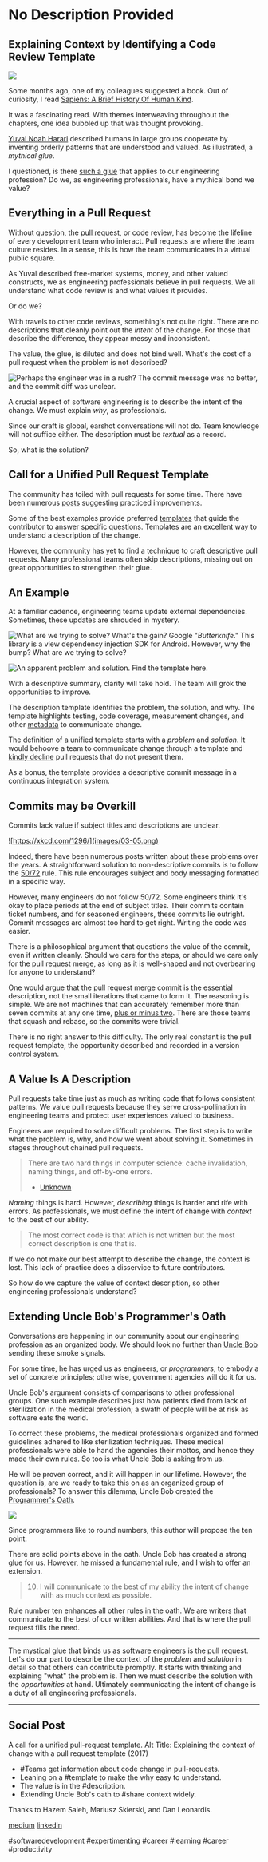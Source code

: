 # No Description Provided
## Explaining Context by Identifying a Code Review Template

![](images/03-01.png)

Some months ago, one of my colleagues suggested a book. Out of curiosity, I read [Sapiens: A Brief History Of Human Kind](https://www.amazon.com/Sapiens-Humankind-Yuval-Noah-Harari/dp/0062316095).

It was a fascinating read. With themes interweaving throughout the chapters, one idea bubbled up that was thought provoking.

[Yuval Noah Harari](http://www.ynharari.com/) described humans in large groups cooperate by inventing orderly patterns that are understood and valued. As illustrated, a *mythical glue*.

I questioned, is there [such a glue](https://medium.com/hackernoon/software-is-unlike-construction-c0284ee4b723) that applies to our engineering profession? Do we, as engineering professionals, have a mythical bond we value?

## Everything in a Pull Request

Without question, the [pull request](https://help.github.com/articles/about-pull-requests/), or code review, has become the lifeline of every development team who interact. Pull requests are where the team culture resides. In a sense, this is how the team communicates in a virtual public square.

As Yuval described free-market systems, money, and other valued constructs, we as engineering professionals believe in pull requests. We all understand what code review is and what values it provides.

Or do we?

With travels to other code reviews, something's not quite right. There are no descriptions that cleanly point out the *intent* of the change. For those that describe the difference, they appear messy and inconsistent.

The value, the glue, is diluted and does not bind well. What's the cost of a pull request when the problem is not described?

![Perhaps the engineer was in a rush? The commit message was no better, and the commit diff was unclear.](images/03-02.png)

A crucial aspect of software engineering is to describe the intent of the change. We must explain *why*, as professionals.

Since our craft is global, earshot conversations will not do. Team knowledge will not suffice either. The description must be *textual* as a record.

So, what is the solution?

## Call for a Unified Pull Request Template

The community has toiled with pull requests for some time. There have been numerous [posts](https://medium.com/google-developer-experts/a-comprehensive-introduction-to-perform-an-efficient-android-code-review-75975ccaa20a) suggesting practiced improvements.

Some of the best examples provide preferred [templates](https://github.com/blog/2111-issue-and-pull-request-templates) that guide the contributor to answer specific questions. Templates are an excellent way to understand a description of the change.

However, the community has yet to find a technique to craft descriptive pull requests. Many professional teams often skip descriptions, missing out on great opportunities to strengthen their glue.

## An Example

At a familiar cadence, engineering teams update external dependencies. Sometimes, these updates are shrouded in mystery.

![What are we trying to solve? What's the gain?](images/03-03.png) Google "*Butterknife*." This library is a view dependency injection SDK for Android. However, why the bump? What are we trying to solve?

![An apparent problem and solution. Find the template [here](https://gist.github.com/solidi/6be9d733b40fd1b40d5f2d7c745d731b).](images/03-04.png) 

With a descriptive summary, clarity will take hold. The team will grok the opportunities to improve.

The description template identifies the problem, the solution, and why. The template highlights testing, code coverage, measurement changes, and other [metadata](https://medium.com/square-corner-blog/surfacing-hidden-change-to-pull-requests-6a371266e479) to communicate change.

The definition of a unified template starts with a *problem* and *solution*. It would behoove a team to communicate change through a template and [kindly decline](https://www.jeffgeerling.com/blog/2016/why-i-close-prs-oss-project-maintainer-notes) pull requests that do not present them.

As a bonus, the template provides a descriptive commit message in a continuous integration system.

## Commits may be Overkill

Commits lack value if subject titles and descriptions are unclear.

![https://xkcd.com/1296/](images/03-05.png)

Indeed, there have been numerous posts written about these problems over the years. A straightforward solution to non-descriptive commits is to follow the [50/72](https://stackoverflow.com/questions/2290016/git-commit-messages-50-72-formatting) rule. This rule encourages subject and body messaging formatted in a specific way.

However, many engineers do not follow 50/72. Some engineers think it's okay to place periods at the end of subject titles. Their commits contain ticket numbers, and for seasoned engineers, these commits lie outright. Commit messages are almost too hard to get right. Writing the code was easier.

There is a philosophical argument that questions the value of the commit, even if written cleanly. Should we care for the steps, or should we care only for the pull request merge, as long as it is well-shaped and not overbearing for anyone to understand?

One would argue that the pull request merge commit is the essential description, not the small iterations that came to form it. The reasoning is simple. We are not machines that can accurately remember more than seven commits at any one time, [plus or minus two](https://en.wikipedia.org/wiki/The_Magical_Number_Seven,_Plus_or_Minus_Two). There are those teams that squash and rebase, so the commits were trivial.

There is no right answer to this difficulty. The only real constant is the pull request template, the opportunity described and recorded in a version control system.

## A Value Is A Description

Pull requests take time just as much as writing code that follows consistent patterns. We value pull requests because they serve cross-pollination in engineering teams and protect user experiences valued to business.

Engineers are required to solve difficult problems. The first step is to write what the problem is, why, and how we went about solving it. Sometimes in stages throughout chained pull requests.

> There are two hard things in computer science: cache invalidation, naming things, and off-by-one errors.
> - [Unknown](https://twitter.com/codinghorror/status/506010907021828096?lang=en)

*Naming* things is hard. However, *describing* things is harder and rife with errors. As professionals, we must define the intent of change with *context* to the best of our ability.

> The most correct code is that which is not written but the most correct description is one that is.

If we do not make our best attempt to describe the change, the context is lost. This lack of practice does a disservice to future contributors.

So how do we capture the value of context description, so other engineering professionals understand?

## Extending Uncle Bob's Programmer's Oath

Conversations are happening in our community about our engineering profession as an organized body. We should look no further than [Uncle Bob](https://sites.google.com/site/unclebobconsultingllc/) sending these smoke signals.

For some time, he has urged us as engineers, or *programmers*, to embody a set of concrete principles; otherwise, government agencies will do it for us.

Uncle Bob's argument consists of comparisons to other professional groups. One such example describes just how patients died from lack of sterilization in the medical profession; a swath of people will be at risk as software eats the world.

To correct these problems, the medical professionals organized and formed guidelines adhered to like sterilization techniques. These medical professionals were able to hand the agencies their mottos, and hence they made their own rules. So too is what Uncle Bob is asking from us.

He will be proven correct, and it will happen in our lifetime. However, the question is, are we ready to take this on as an organized group of professionals? To answer this dilemma, Uncle Bob created the [Programmer's Oath](http://blog.cleancoder.com/uncle-bob/2015/11/18/TheProgrammersOath.html).

![](images/03-06.png)

Since programmers like to round numbers, this author will propose the ten point:

There are solid points above in the oath. Uncle Bob has created a strong glue for us. However, he missed a fundamental rule, and I wish to offer an extension.

> 10. I will communicate to the best of my ability the intent of change with as much context as possible.

Rule number ten enhances all other rules in the oath. We are writers that communicate to the best of our written abilities. And that is where the pull request fills the need.

---

The mystical glue that binds us as [software engineers](https://dev.to/solidi/what-is-a-software-engineer-anyway-3fb2) is the pull request. Let's do our part to describe the context of the *problem* and *solution* in detail so that others can contribute promptly. It starts with thinking and explaining "what" the problem is. Then we must describe the solution with the *opportunities* at hand. Ultimately communicating the intent of change is a duty of all engineering professionals.

---

## Social Post

A call for a unified pull-request template.
Alt Title: Explaining the context of change with a pull request template (2017)

- #Teams get information about code change in pull-requests.
- Leaning on a #template to make the why easy to understand.
- The value is in the #description.
- Extending Uncle Bob's oath to #share context widely.

Thanks to Hazem Saleh, Mariusz Skierski, and Dan Leonardis. 

[medium](https://medium.com/hackernoon/no-description-provided-8d9e0f3a3abb)
[linkedin](https://www.linkedin.com/pulse/description-provided-douglas-w-arcuri/)

#softwaredevelopment #expertimenting #career #learning #career #productivity
